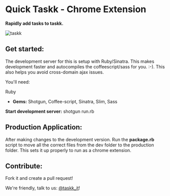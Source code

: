 Quick Taskk - Chrome Extension
===================

**Rapidly add tasks to taskk.** 


![taskk](https://www.filepicker.io/api/file/Hb1JkakWS2aEmsBaWxfZ)

Get started:
------------
The development server for this is setup with Ruby/Sinatra. This makes development faster and autocompiles the coffeescript/sass for you. :-). This also helps you avoid cross-domain ajax issues.  


You'll need:  
  
Ruby
+ **Gems:** Shotgun, Coffee-script, Sinatra, Slim, Sass

**Start development server:**
shotgun run.rb


Production Application:
------------------------
After making changes to the development version. Run the **package.rb** script to move all the correct files from the dev folder to the production folder. This sets it up properly to run as a chrome extension.

Contribute:
---------------------
Fork it and create a pull request!

We're friendly, talk to us: [@taskk_it](http://twitter.com/taskkit)!